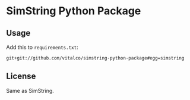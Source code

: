 # SimString Python Package

## Usage

Add this to `requirements.txt`:

```
git+git://github.com/vitalco/simstring-python-package#egg=simstring
```

## License

Same as SimString.
